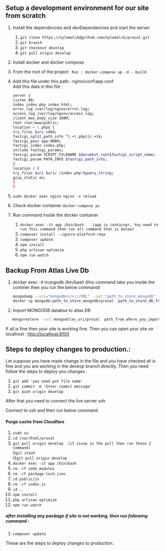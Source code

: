 ## Setup a development environment for our site from scratch
1. Install the dependencies and devDependencies and start the server.
    1. `git clone https://nylemalik@github.com/nylemalik/prosal.git` 
    2. `git branch`
    3. `git checkout develop`
    4. `git pull origin develop`

 
2. Install docker and docker compose
3. From the root of the project
   ` Run : docker-compose up -d --build`
4. Add this file under this path : nginx\conf\app.conf  
   Add this data in this file :
   ```sh
   server {
   listen 80;
   index index.php index.html;
   error_log /var/log/nginx/error.log;
   access_log /var/log/nginx/access.log;
   client_max_body_size 100M;
   root /var/www/public;
   location ~ \.php$ {
   try_files $uri =404;
   fastcgi_split_path_info ^(.+\.php)(/.+)$;
   fastcgi_pass app:9000;
   fastcgi_index index.php;
   include fastcgi_params;
   fastcgi_param SCRIPT_FILENAME $document_root$fastcgi_script_name;
   fastcgi_param PATH_INFO $fastcgi_path_info;
   }
   location / {
   try_files $uri $uri/ /index.php?$query_string;
   gzip_static on;
   }
   }
   ```
5. `sudo docker exec nginx nginx -s reload`
6. Check docker container
   `docker-compose ps `
7. Run command inside the docker container
   1. `docker exec -it app /bin/bash    (app is container, You need to run this command then run all command that is below)`
   2. `composer install --ignore-platform-reqs`
   3. `composer update`
   4. `npm install`
   5. `php artisan optimize`
   6. `npm run watch`


## Backup From Atlas Live Db

1. docker exec -it mongodb /bin/bash (this command take you inside the continer then you run the below command)
   ```sh
   mongodump --uri="mongodb+srv://URL" --out "path_to_store_mongodb"   (this is live site url,so csrfully run the commands)
   docker cp mongodb:path_to_store_mongodb/prosal  path_to_store_db_from_docker
   ```
2. Import MONGODB databse to atlas DB

```sh
   mongorestore --uri mongoatlas_uri/prosal  path_from_where_you_import_db
```
   If all is fine then your site is working fine. Then you can open your site on localhost :  [http://localhost:8100](http://localhost:8100)

## Steps to deploy changes to production.:

Let suppose you have made change in the file and you have checked all is fine and you are working in the deveop branch directly.
Then you need follow the steps to deploy you changes :
   1. `git add 'you need put file name'`
   2. `git commit -m 'Enter commit message'`
   3. `git push origin develop`

After that you need to connect the live server ssh

Connect to ssh and then run below command

#### Purge cache from Cloudfare

1. `sudo su`
2. `cd /var/html/prosal`
3. `git pull origin develop  (if issue in the pull then run these 2 command)`<br>
  i)`git stash`<br>
  ii)`git pull origin develop`
4. `docker exec -it app /bin/bash`
5. `rm -rf node_modules`
6. `rm -rf package-lock.json`
7. `cd public/js`
8. `rm -rf index.js`
9. `cd ..`
10. `npm install`
11. `php artisan optimize`
12. `npm run watch`
##### after installing any package if site is not working, then run following command :<bR>
   1. `composer update`

These are the steps to deploy changes to production.
